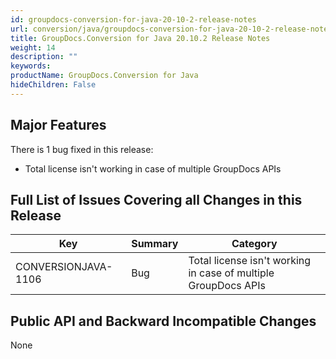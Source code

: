 ```yaml
---
id: groupdocs-conversion-for-java-20-10-2-release-notes
url: conversion/java/groupdocs-conversion-for-java-20-10-2-release-notes
title: GroupDocs.Conversion for Java 20.10.2 Release Notes
weight: 14
description: ""
keywords: 
productName: GroupDocs.Conversion for Java
hideChildren: False
---
```

## Major Features

There is 1 bug fixed in this release:

*   Total license isn't working in case of multiple GroupDocs APIs
  

## Full List of Issues Covering all Changes in this Release

| Key | Summary | Category |
| --- | --- | --- |
| CONVERSIONJAVA-1106 | Bug | Total license isn't working in case of multiple GroupDocs APIs |

## Public API and Backward Incompatible Changes

None